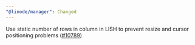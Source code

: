 ```yaml
---
"@linode/manager": Changed
---
```


Use static number of rows in column in LISH to prevent resize and cursor positioning problems ([#10789](https://github.com/linode/manager/pull/10789))
